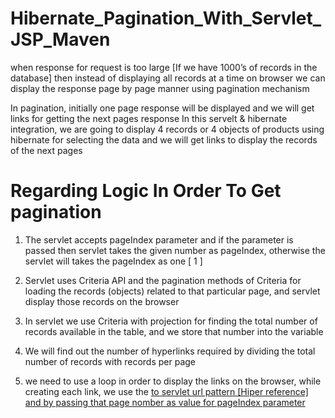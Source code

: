 # Hibernate_Pagination_With_Servlet_JSP_Maven
when response for request is too large [If we have 1000’s of records in the database] then instead of displaying all records at a time on browser  we can display the response page by page manner using pagination mechanism

In pagination, initially one page response will be displayed and we will get links for getting the next pages response
In this servelt & hibernate integration, we are going to display  4 records or 4 objects of products using hibernate for selecting the data and we will get links to display the records of the next pages
 

# Regarding Logic  In Order To Get pagination

1. The servlet accepts pageIndex parameter and if the parameter is passed then servlet takes the given number as pageIndex, otherwise the servlet will takes the pageIndex as one [ 1  ]

2. Servlet uses Criteria API and the pagination methods of Criteria for loading the records (objects) related to that particular page, and servlet display those records on the browser

3. In servlet we use Criteria with projection for finding the total number of records available in the table, and we store that number into the variable

4. We will find out the number of hyperlinks required by dividing the total number of records with records per page

5. we need to use a loop in order to display the links on the browser, while creating each link,  we use the <a href  /> to servlet url pattern [Hiper reference] and by passing that page nomber as value for pageIndex parameter
